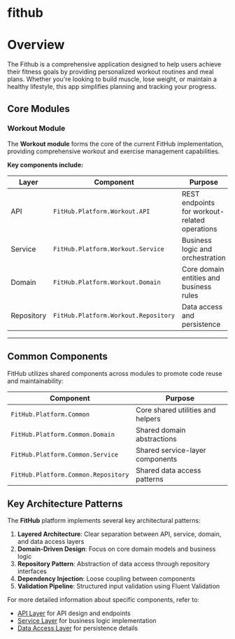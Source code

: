 # fithub

# Overview
The Fithub is a comprehensive application designed to help users achieve their fitness goals by providing personalized workout routines and meal plans. Whether you're looking to build muscle, lose weight, or maintain a healthy lifestyle, this app simplifies planning and tracking your progress.

## Core Modules

### Workout Module

The **Workout module** forms the core of the current FitHub implementation, providing comprehensive workout and exercise management capabilities.

**Key components include:**

| Layer      | Component                               | Purpose                                         |
|------------|-----------------------------------------|-------------------------------------------------|
| API        | `FitHub.Platform.Workout.API`           | REST endpoints for workout-related operations   |
| Service    | `FitHub.Platform.Workout.Service`       | Business logic and orchestration               |
| Domain     | `FitHub.Platform.Workout.Domain`        | Core domain entities and business rules        |
| Repository | `FitHub.Platform.Workout.Repository`    | Data access and persistence                    |

---

## Common Components

FitHub utilizes shared components across modules to promote code reuse and maintainability:

| Component                                  | Purpose                                         |
|--------------------------------------------|-------------------------------------------------|
| `FitHub.Platform.Common`                   | Core shared utilities and helpers               |
| `FitHub.Platform.Common.Domain`            | Shared domain abstractions                     |
| `FitHub.Platform.Common.Service`           | Shared service-layer components                |
| `FitHub.Platform.Common.Repository`        | Shared data access patterns                    |

## Key Architecture Patterns

The **FitHub** platform implements several key architectural patterns:

1. **Layered Architecture**: Clear separation between API, service, domain, and data access layers  
2. **Domain-Driven Design**: Focus on core domain models and business logic  
3. **Repository Pattern**: Abstraction of data access through repository interfaces  
4. **Dependency Injection**: Loose coupling between components  
5. **Validation Pipeline**: Structured input validation using Fluent Validation  

For more detailed information about specific components, refer to:

- [API Layer](#) for API design and endpoints  
- [Service Layer](#) for business logic implementation  
- [Data Access Layer](#) for persistence details  

